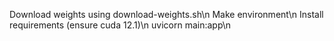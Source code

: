Download weights using download-weights.sh\n
Make environment\n
Install requirements (ensure cuda 12.1)\n
uvicorn main:app\n
